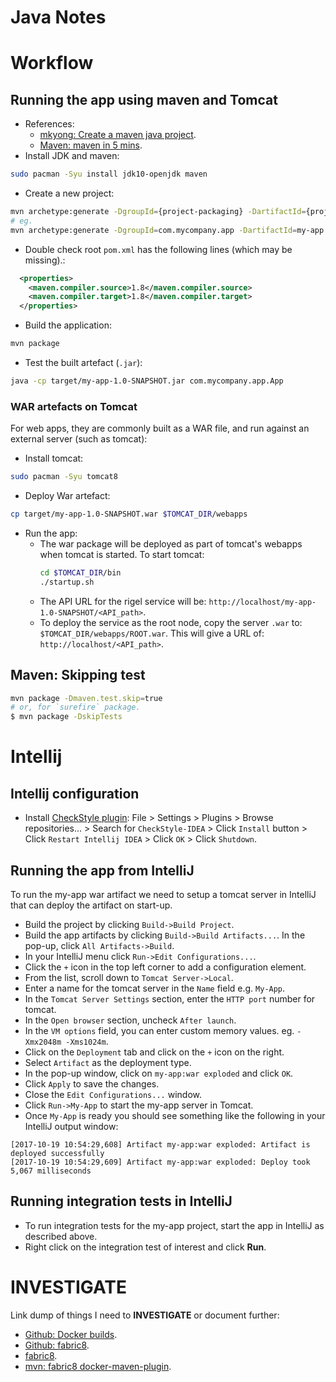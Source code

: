 Java Notes
==========



Workflow
========

Running the app using maven and Tomcat
--------------------------------------

* References:
    * [mkyong: Create a maven java project].
	* [Maven: maven in 5 mins].
* Install JDK and maven:

```bash
sudo pacman -Syu install jdk10-openjdk maven
```

* Create a new project:

```bash
mvn archetype:generate -DgroupId={project-packaging} -DartifactId={project-name} -DarchetypeArtifactId=maven-archetype-quickstart -DinteractiveMode=false
# eg.
mvn archetype:generate -DgroupId=com.mycompany.app -DartifactId=my-app -DarchetypeArtifactId=maven-archetype-quickstart -DinteractiveMode=false
```

* Double check root `pom.xml` has the following lines (which may be missing).:

```xml
  <properties>
    <maven.compiler.source>1.8</maven.compiler.source>
    <maven.compiler.target>1.8</maven.compiler.target>
  </properties>
```

* Build the application:

```bash
mvn package
```

* Test the built artefact (`.jar`):

```bash
java -cp target/my-app-1.0-SNAPSHOT.jar com.mycompany.app.App
```

### WAR artefacts on Tomcat

For web apps, they are commonly built as a WAR file, and run against an
external server (such as tomcat):

* Install tomcat:

```bash
sudo pacman -Syu tomcat8
```

* Deploy War artefact:

```bash
cp target/my-app-1.0-SNAPSHOT.war $TOMCAT_DIR/webapps
```

* Run the app:
    * The war package will be deployed as part of tomcat's webapps when tomcat is started. To start tomcat:
        ```bash
        cd $TOMCAT_DIR/bin
        ./startup.sh
        ```
    * The API URL for the rigel service will be: `http://localhost/my-app-1.0-SNAPSHOT/<API_path>`.
    * To deploy the service as the root node, copy the server `.war` to: `$TOMCAT_DIR/webapps/ROOT.war`. This will give a URL of: `http://localhost/<API_path>`.

Maven: Skipping test
--------------------

```bash
mvn package -Dmaven.test.skip=true
# or, for `surefire` package.
$ mvn package -DskipTests
```

Intellij
========

Intellij configuration
----------------------

* Install [CheckStyle plugin](https://github.com/jshiell/checkstyle-idea):
  File > Settings > Plugins > Browse repositories... > Search for
  `CheckStyle-IDEA` > Click `Install` button > Click `Restart Intellij IDEA` >
  Click `OK` > Click `Shutdown`.

Running the app from IntelliJ
-----------------------------

To run the my-app war artifact we need to setup a tomcat server in IntelliJ
that can deploy the artifact on start-up.

* Build the project by clicking `Build->Build Project`.
* Build the app artifacts by clicking `Build->Build Artifacts...`. In the
  pop-up, click `All Artifacts->Build`.
* In your IntelliJ menu click `Run->Edit Configurations...`.
* Click the `+` icon in the top left corner to add a configuration element.
* From the list, scroll down to `Tomcat Server->Local`.
* Enter a name for the tomcat server in the `Name` field e.g. `My-App`.
* In the `Tomcat Server Settings` section, enter the `HTTP port` number for
  tomcat.
* In the `Open browser` section, uncheck `After launch`.
* In the `VM options` field, you can enter custom memory
  values. eg. `-Xmx2048m -Xms1024m`.
* Click on the `Deployment` tab and click on the `+` icon on the right.
* Select `Artifact` as the deployment type.
* In the pop-up window, click on `my-app:war exploded` and click `OK`.
* Click `Apply` to save the changes.
* Close the `Edit Configurations...` window.
* Click `Run->My-App` to start the my-app server in Tomcat.
* Once `My-App` is ready you should see something like the following in your
  IntelliJ output window:

```
[2017-10-19 10:54:29,608] Artifact my-app:war exploded: Artifact is deployed successfully
[2017-10-19 10:54:29,609] Artifact my-app:war exploded: Deploy took 5,067 milliseconds
```

Running integration tests in IntelliJ
-------------------------------------

- To run integration tests for the my-app project, start the app in IntelliJ as
  described above.
- Right click on the integration test of interest and click **Run**.


INVESTIGATE
===========

Link dump of things I need to **INVESTIGATE** or document further:

* [Github: Docker builds].
* [Github: fabric8].
* [fabric8].
* [mvn: fabric8 docker-maven-plugin].



[mkyong: Create a maven java project]: http://www.mkyong.com/maven/how-to-create-a-java-project-with-maven/
[Maven: maven in 5 mins]: https://maven.apache.org/guides/getting-started/maven-in-five-minutes.html

[Github: Docker builds]: https://github.com/docker/labs/blob/master/developer-tools/java/chapters/ch03-build-image.adoc
[Github: fabric8]: https://github.com/fabric8io/docker-maven-plugin
[fabric8]: https://dmp.fabric8.io/#introduction
[mvn: fabric8 docker-maven-plugin]: https://mvnrepository.com/artifact/io.fabric8/docker-maven-plugin
